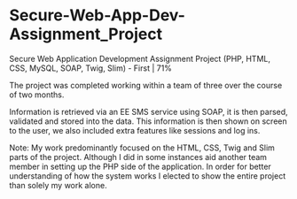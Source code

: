 # Secure-Web-App-Dev-Assignment_Project
Secure Web Application Development Assignment Project (PHP, HTML, CSS, MySQL, SOAP, Twig, Slim) - First | 71% 

The project was completed working within a team of three over the course of two months. 

Information is retrieved via an EE SMS service using SOAP, it is then parsed, validated and stored into the data. This information is then shown on screen to the user, we also included extra features like sessions and log ins.

Note: My work predominantly focused on the HTML, CSS, Twig and Slim parts of the project. Although I did in some instances aid another team member in setting up the PHP side of the application. In order for better understanding of how the system works I elected to show the entire project than solely my work alone. 
